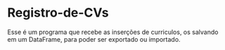 # Registro-de-CVs
Esse é um programa que recebe as inserções de curriculos, os salvando em um DataFrame, para poder ser exportado ou importado.
